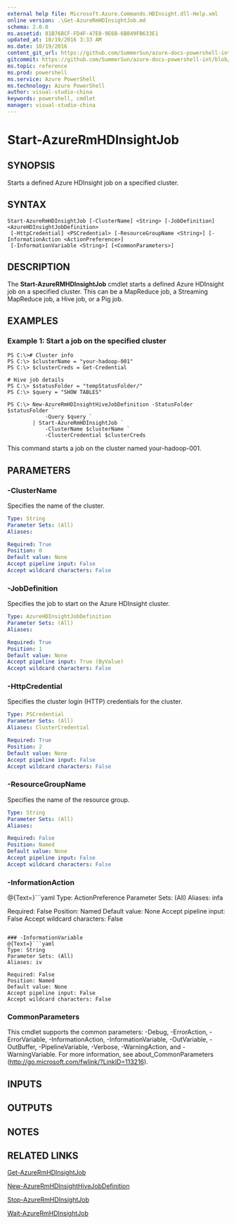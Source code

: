 ```yaml
---
external help file: Microsoft.Azure.Commands.HDInsight.dll-Help.xml
online version: .\Get-AzureRmHDInsightJob.md
schema: 2.0.0
ms.assetid: 81B76BCF-FD4F-47E8-9E6B-6B849FB633E1
updated_at: 10/19/2016 3:33 AM
ms.date: 10/19/2016
content_git_url: https://github.com/SummerSun/azure-docs-powershell-int/blob/master/azureps-cmdlets-docs/ResourceManager/AzureRM.HDInsight/v2.1.0/Start-AzureRmHDInsightJob.md
gitcommit: https://github.com/SummerSun/azure-docs-powershell-int/blob/c0d1e448da01261236e9ece01ca5c2a98effbf31/azureps-cmdlets-docs/ResourceManager/AzureRM.HDInsight/v2.1.0/Start-AzureRmHDInsightJob.md
ms.topic: reference
ms.prod: powershell
ms.service: Azure PowerShell
ms.technology: Azure PowerShell
author: visual-studio-china
keywords: powershell, cmdlet
manager: visual-studio-china
---
```


# Start-AzureRmHDInsightJob

## SYNOPSIS
Starts a defined Azure HDInsight job on a specified cluster.

## SYNTAX

```
Start-AzureRmHDInsightJob [-ClusterName] <String> [-JobDefinition] <AzureHDInsightJobDefinition>
 [-HttpCredential] <PSCredential> [-ResourceGroupName <String>] [-InformationAction <ActionPreference>]
 [-InformationVariable <String>] [<CommonParameters>]
```

## DESCRIPTION
The **Start-AzureRMHDInsightJob** cmdlet starts a defined Azure HDInsight job on a specified cluster.
This can be a MapReduce job, a Streaming MapReduce job, a Hive job, or a Pig job.

## EXAMPLES

### Example 1: Start a job on the specified cluster
```
PS C:\># Cluster info
PS C:\> $clusterName = "your-hadoop-001"
PS C:\> $clusterCreds = Get-Credential

# Hive job details
PS C:\> $statusFolder = "tempStatusFolder/"
PS C:\> $query = "SHOW TABLES"

PS C:\> New-AzureRmHDInsightHiveJobDefinition -StatusFolder $statusFolder `
            -Query $query `
        | Start-AzureRmHDInsightJob `
            -ClusterName $clusterName `
            -ClusterCredential $clusterCreds
```

This command starts a job on the cluster named your-hadoop-001.

## PARAMETERS

### -ClusterName
Specifies the name of the cluster.

```yaml
Type: String
Parameter Sets: (All)
Aliases: 

Required: True
Position: 0
Default value: None
Accept pipeline input: False
Accept wildcard characters: False
```

### -JobDefinition
Specifies the job to start on the Azure HDInsight cluster.

```yaml
Type: AzureHDInsightJobDefinition
Parameter Sets: (All)
Aliases: 

Required: True
Position: 1
Default value: None
Accept pipeline input: True (ByValue)
Accept wildcard characters: False
```

### -HttpCredential
Specifies the cluster login (HTTP) credentials for the cluster.

```yaml
Type: PSCredential
Parameter Sets: (All)
Aliases: ClusterCredential

Required: True
Position: 2
Default value: None
Accept pipeline input: False
Accept wildcard characters: False
```

### -ResourceGroupName
Specifies the name of the resource group.

```yaml
Type: String
Parameter Sets: (All)
Aliases: 

Required: False
Position: Named
Default value: None
Accept pipeline input: False
Accept wildcard characters: False
```

### -InformationAction
@{Text=}```yaml
Type: ActionPreference
Parameter Sets: (All)
Aliases: infa

Required: False
Position: Named
Default value: None
Accept pipeline input: False
Accept wildcard characters: False
```

### -InformationVariable
@{Text=}```yaml
Type: String
Parameter Sets: (All)
Aliases: iv

Required: False
Position: Named
Default value: None
Accept pipeline input: False
Accept wildcard characters: False
```

### CommonParameters
This cmdlet supports the common parameters: -Debug, -ErrorAction, -ErrorVariable, -InformationAction, -InformationVariable, -OutVariable, -OutBuffer, -PipelineVariable, -Verbose, -WarningAction, and -WarningVariable. For more information, see about_CommonParameters (http://go.microsoft.com/fwlink/?LinkID=113216).

## INPUTS

## OUTPUTS

## NOTES

## RELATED LINKS

[Get-AzureRmHDInsightJob](.\Get-AzureRmHDInsightJob.md)

[New-AzureRmHDInsightHiveJobDefinition](.\New-AzureRmHDInsightHiveJobDefinition.md)

[Stop-AzureRmHDInsightJob](.\Stop-AzureRmHDInsightJob.md)

[Wait-AzureRmHDInsightJob](.\Wait-AzureRmHDInsightJob.md)


